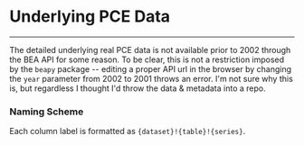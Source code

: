# Underlying PCE Data
---

The detailed underlying real PCE data is not available prior to 2002 through the BEA API for some reason. To be clear, this is not a restriction imposed by the `beapy` package -- editing a proper API url in the browser by changing the `year` parameter from 2002 to 2001 throws an error. I'm not sure why this is, but regardless I thought I'd throw the data & metadata into a repo.

### Naming Scheme

Each column label is formatted as `{dataset}!{table}!{series}`. 
